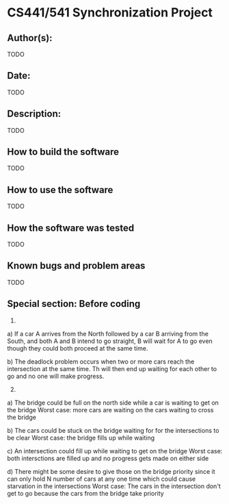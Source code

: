 # CS441/541 Synchronization Project

## Author(s):

TODO


## Date:

TODO


## Description:

TODO


## How to build the software

TODO


## How to use the software

TODO


## How the software was tested

TODO


## Known bugs and problem areas

TODO

## Special section: Before coding

1) 
  a) If a car A arrives from the North followed by a car B arriving from the South, and both A and B
  	 intend to go straight, B will wait for A to go even though they could both proceed at the same time.

  b) The deadlock problem occurs when two or more cars reach the intersection at the same time.
  	 Th will then end up waiting for each other to go and no one will make progress.

2) 
  a) The bridge could be full on the north side while a car is waiting to get on the bridge
  	Worst case: more cars are waiting on the cars waiting to cross the bridge

  b) The cars could be stuck on the bridge waiting for for the intersections to be clear
  	Worst case: the bridge fills up while waiting

  c) An intersection could fill up while waiting to get on the bridge
  	Worst case: both intersctions are filled up and no progress gets made on either side

  d) There might be some desire to give those on the bridge priority since it can only hold
  	 N number of cars at any one time which could cause starvation in the intersections
  	Worst case: The cars in the intersection don't get to go because the cars from the bridge 
  				take priority